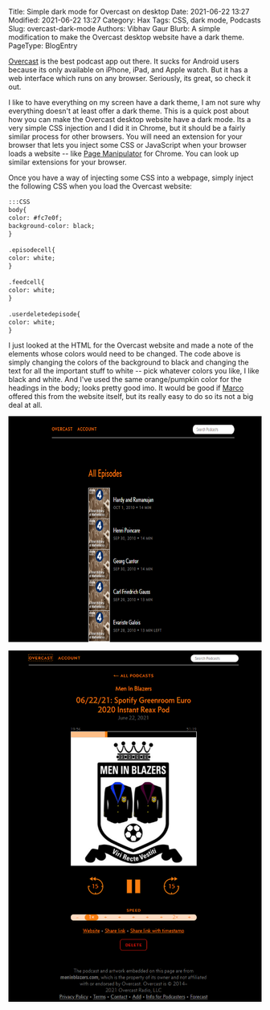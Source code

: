 ﻿Title: Simple dark mode for Overcast on desktop
Date: 2021-06-22 13:27
Modified: 2021-06-22 13:27
Category: Hax
Tags: CSS, dark mode, Podcasts
Slug: overcast-dark-mode
Authors: Vibhav Gaur 
Blurb: A simple modification to make the Overcast desktop website have a dark theme.
PageType: BlogEntry

[Overcast](https://overcast.fm/) is the best podcast app out there. It sucks for Android users because its only available on iPhone, iPad, and Apple watch. But it has a web interface which runs on any browser. Seriously, its great, so check it out. 

I like to have everything on my screen have a dark theme, I am not sure why everything doesn't at least offer a dark theme. This is a quick post about how you can make the Overcast desktop website have a dark mode. Its a very simple CSS injection and I did it in Chrome, but it should be a fairly similar process for other browsers. You will need an extension for your browser that lets you inject some CSS or JavaScript when your browser loads a website -- like [Page Manipulator](https://github.com/Ruud14/Page-Manipulator) for Chrome. You can look up similar extensions for your browser.

Once you have a way of injecting some CSS into a webpage, simply inject the following CSS when you load the Overcast website:

	:::CSS
	body{
	color: #fc7e0f;
	background-color: black;
	}

	.episodecell{
	color: white;
	}

	.feedcell{
	color: white;
	}

	.userdeletedepisode{
	color: white;
	}

I just looked at the HTML for the Overcast website and made a note of the elements whose colors would need to be changed. The code above is simply changing the colors of the background to black and changing the text for all the important stuff to white -- pick whatever colors you like, I like black and white. And I've used the same orange/pumpkin color for the headings in the body; looks pretty good imo. It would be good if [Marco](https://twitter.com/marcoarment?ref_src=twsrc%5Egoogle%7Ctwcamp%5Eserp%7Ctwgr%5Eauthor) offered this from the website itself, but its really easy to do so its not a big deal at all.

<p align = "center">
	<img height=450 src="../images/OvercastDesktopDarkMode/OvercastDesktopDarkMode_Screenshot1.png">
</p>
<p align = "center">
	<img height=700px src="../images/OvercastDesktopDarkMode/OvercastDesktopDarkMode_Screenshot2.png">
</p>
